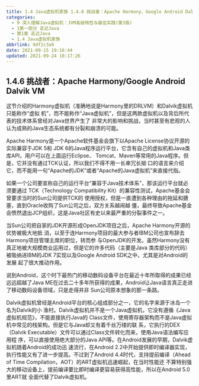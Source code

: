 ```yaml
---
title: 1.4 Java虚拟机家族 1.4.6 挑战者：Apache Harmony、Google Android Dalvik VM
categories: 
  - 9 深入理解Java虛拟机：JVM高级特性与最佳实践(第3版)
  - 1第一部分 走近Java
  - 第1章 走近Java
  - 1.4 Java虚拟机家族
abbrlink: 9df2c3a9
date: 2021-09-15 19:16:44
updated: 2021-09-24 10:17:26
---
```

## 1.4.6 挑战者：Apache Harmony/Google Android Dalvik VM
这节介绍的Harmony虚拟机（准确地说是Harmony里的DRLVM）和Dalvik虚拟机只能称作“虚拟 机”，而不能称作“Java虚拟机”，但是这两款虚拟机以及背后所代表的技术体系曾经对Java世界产生了 非常大的影响和挑战，当时甚至有悲观的人认为成熟的Java生态系统都有分裂和崩溃的可能。

Apache Harmony是一个Apache软件基金会旗下以Apache License协议开源的实际兼容于JDK 5和 JDK 6的Java程序运行平台，它含有自己的虚拟机和Java类库API，用户可以在上面运行Eclipse、 Tomcat、Maven等常用的Java程序。但是，它并没有通过TCK认证，所以我们不得不用一长串冗长拗 口的语言来介绍它，而不能用一句“Apache的JDK”或者“Apache的Java虚拟机”来直接代指。

如果一个公司要宣称自己的运行平台“兼容于Java技术体系”，那该运行平台就必须要通过 TCK（Technology Compatibility Kit）的兼容性测试，Apache基金会曾要求当时的Sun公司提供TCK的 使用授权，但是一直遭到各种理由的拖延和搪塞，直到Oracle收购了Sun公司之后，双方关系越闹越 僵，最终导致Apache基金会愤然退出JCP组织，这是Java社区有史以来最严重的分裂事件之一。

当Sun公司把自家的JDK开源形成OpenJDK项目之后，Apache Harmony开源的优势被极大地抵 消，以至于连Harmony项目的最大参与者IBM公司也宣布辞去Harmony项目管理主席的职位，转而参 与OpenJDK的开发。虽然Harmony没有真正地被大规模商业运用过，但是它的许多代码（主要是Java 类库部分的代码）被吸纳进IBM的JDK 7实现以及Google Android SDK之中，尤其是对Android的发展 起了很大推动作用。

说到Android，这个时下最热门的移动数码设备平台在最近十年所取得的成果已经远远超越了Java ME在过去二十多年所获得的成果，Android让Java语言真正走进了移动数码设备领域，只是走得并非 Sun公司原本想象的那一条路。

Dalvik虚拟机曾经是Android平台的核心组成部分之一，它的名字来源于冰岛一个名为Dalvik的小 渔村。Dalvik虚拟机并不是一个Java虚拟机，它没有遵循《Java虚拟机规范》，不能直接执行Java的 Class文件，使用寄存器架构而不是Java虚拟机中常见的栈架构。但是它与Java却又有着千丝万缕的联 系，它执行的DEX（Dalvik Executable）文件可以通过Class文件转化而来，使用Java语法编写应用程 序，可以直接使用绝大部分的Java API等。在Android发展的早期，Dalvik虚拟机随着Android的成功迅 速流行，在Android 2.2中开始提供即时编译器实现，执行性能又有了进一步提高。不过到了Android 4.4时代，支持提前编译（Ahead of Time Compilation，AOT）的ART虚拟机迅速崛起，在当时性能还 不算特别强大的移动设备上，提前编译要比即时编译更容易获得高性能，所以在Android 5.0里ART就 全面代替了Dalvik虚拟机。
